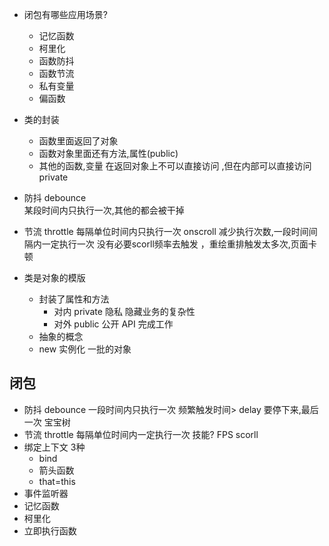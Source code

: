 - 闭包有哪些应用场景?
  - 记忆函数 
  - 柯里化
  - 函数防抖
  - 函数节流
  - 私有变量
  - 偏函数

- 类的封装
  - 函数里面返回了对象
  - 函数对象里面还有方法,属性(public)
  - 其他的函数,变量  在返回对象上不可以直接访问 ,但在内部可以直接访问  private

- 防抖 debounce   
  某段时间内只执行一次,其他的都会被干掉 
  
- 节流 throttle
  每隔单位时间内只执行一次 
  onscroll  减少执行次数,一段时间间隔内一定执行一次 
  没有必要scorll频率去触发  ，重绘重排触发太多次,页面卡顿

- 类是对象的模版
    - 封装了属性和方法 
      - 对内  private  隐私  隐藏业务的复杂性 
      - 对外  public  公开  API 完成工作 
    - 抽象的概念
    - new 实例化 一批的对象 

## 闭包
- 防抖  debounce
  一段时间内只执行一次 
  频繁触发时间> delay 要停下来,最后一次 
  宝宝树 
- 节流  throttle
  每隔单位时间内一定执行一次
  技能? FPS
  scorll 
- 绑定上下文
  3种
    - bind
    - 箭头函数
    - that=this
- 事件监听器 
- 记忆函数
- 柯里化 
- 立即执行函数 
